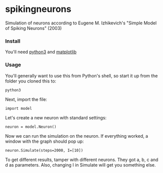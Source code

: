 # spikingneurons
Simulation of neurons according to Eugene M. Izhikevich's "Simple Model of Spiking Neurons" (2003)

### Install
You'll need [python3](https://www.python.org/download/releases/3.0/) and [matplotlib](https://matplotlib.org/users/installing.html)

### Usage
You'll generally want to use this from Python's shell, so start it up from the folder you cloned this to:

```python3```

Next, import the file:

```import model```

Let's create a new neuron with standard settings:

```neuron = model.Neuron()```

Now we can run the simulation on the neuron. If everything worked, a window with the graph should pop up:

```neuron.Simulate(steps=2000, I=[10])```

To get different results, tamper with different neurons. They got a, b, c and d as parameters. Also, changing I in Simulate will get you something else.
